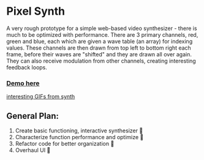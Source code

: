 # Pixel Synth
A very rough prototype for a simple web-based video synthesizer - there is much to be optimized with performance. There are 3 primary channels, red, green and blue, each which are given a wave table (an array) for indexing values. These channels are then drawn from top left to bottom right each frame, before their waves are "shifted" and they are drawn all over again. They can also receive modulation from other channels, creating interesting feedback loops.

### [Demo here](http://pix-synth.herokuapp.com)
[interesting GIFs from synth](https://twitter.com/macint0shpie/status/1005293877761335296)

## General Plan:
1. Create basic functioning, interactive synthesizer :rocket:
2. Characterize function performance and optimize :rocket:
3. Refactor code for better organization :rocket:
4. Overhaul UI :construction:
